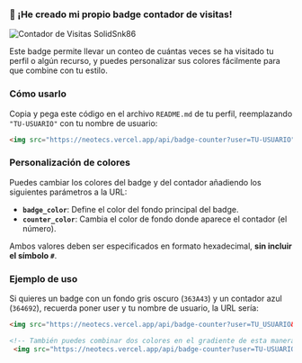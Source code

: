 <div align="left">
  <h3>🎉 ¡He creado mi propio badge contador de visitas!</h3>
  
  <img src="https://neotecs.vercel.app/api/badge-counter?user=instructions-md&badge_gradient_2=2196f3&badge_gradient_1=eb3b5a&counter_color=f29b76" alt="Contador de Visitas SolidSnk86" />

  Este badge permite llevar un conteo de cuántas veces se ha visitado tu perfil o algún recurso, y puedes personalizar sus colores fácilmente para que combine con tu estilo.

  ### Cómo usarlo
  Copia y pega este código en el archivo `README.md` de tu perfil, reemplazando `"TU-USUARIO"` con tu nombre de usuario:
  ```html
  <img src="https://neotecs.vercel.app/api/badge-counter?user=TU-USUARIO" alt="Contador de Visitas" />
  ```

  ### Personalización de colores
  Puedes cambiar los colores del badge y del contador añadiendo los siguientes parámetros a la URL:  
  - **`badge_color`**: Define el color del fondo principal del badge.  
  - **`counter_color`**: Cambia el color de fondo donde aparece el contador (el número).  

  Ambos valores deben ser especificados en formato hexadecimal, **sin incluir el símbolo `#`**.

  ### Ejemplo de uso
  Si quieres un badge con un fondo gris oscuro (`363A43`) y un contador azul (`364692`), recuerda poner user y tu nombre de usuario, la URL sería:
  ```html
  <img src="https://neotecs.vercel.app/api/badge-counter?user=TU_USUARIO&badge_gradient_2=363A43&counter_color=364692" alt="Contador de Visitas" />

  <!-- También puedes combinar dos colores en el gradiente de esta manera: --> 
   <img src="https://neotecs.vercel.app/api/badge-counter?user=TU-USUARIO&badge_gradient_2=FF46FF&badge_gradient_1=4868A9&counter_color=FF74A1" alt="Contador de Visitas" />

  ```
</div>
